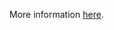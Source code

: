 More information [here](https://docs.paloaltonetworks.com/content/techdocs/en_US/prisma/prisma-cloud/prisma-cloud-code-security-policy-reference/oci-policies/networking/ensure-oci-security-list-does-not-allow-ingress-from-00000-to-port-3389.html).
